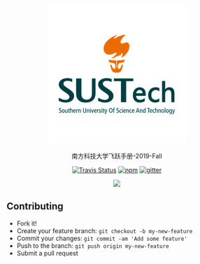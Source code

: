 <p align="center">
  <a href="https://docsify.js.org">
    <img alt="docsify" src="./docs/src/_media/SUSTech_University_Logo.png">
  </a>
</p>

<p align="center">
  南方科技大学飞跃手册-2019-Fall
</p>

<p align="center">
  <a href="https://travis-ci.org/SUSTech-Application/2019-Fall"><img alt="Travis Status" src="https://img.shields.io/travis/SUSTech-Application/2019-Fall/master.svg"></a>
  <a href="https://www.npmjs.com/package/docsify"><img alt="npm" src="https://img.shields.io/npm/v/docsify.svg"></a>
  <a href="https://gitter.im/SUSTech-Application/2019-Fall?utm_source=share-link&utm_medium=link&utm_campaign=share-link"><img alt="gitter" src="https://img.shields.io/gitter/room/SUSTech-Application/2019-Fall.svg"></a>
</p>

<p align="center">
  <a href="https://opencollective.com/docsify/order/3254">
    <img src="https://opencollective.com/docsify/tiers/gold-sponsor.svg?avatarHeight=36">
  </a>
</p>

## Contributing

- Fork it!
- Create your feature branch: `git checkout -b my-new-feature`
- Commit your changes: `git commit -am 'Add some feature'`
- Push to the branch: `git push origin my-new-feature`
- Submit a pull request
